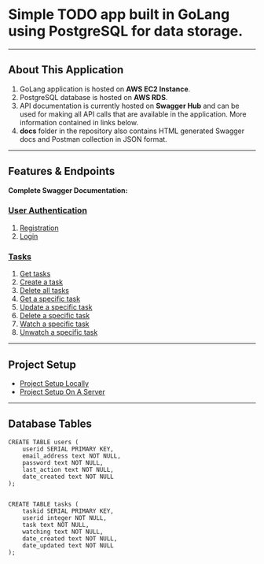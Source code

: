 # Simple TODO app built in GoLang using PostgreSQL for data storage.
***

## About This Application
1. GoLang application is hosted on **AWS EC2 Instance**.
2. PostgreSQL database is hosted on **AWS RDS**.
3. API documentation is currently hosted on **Swagger Hub** and can be used for making all API calls that are available in the application. More information contained in links below. 
4. **docs** folder in the repository also contains HTML generated Swagger docs and Postman collection in JSON format.

***

## Features & Endpoints
**Complete Swagger Documentation:**


### [User Authentication](https://github.com/karolispx/golang-rh-todo/wiki/3.-User-Authentication)
1. [Registration](https://github.com/karolispx/golang-rh-todo/wiki/3.-User-Authentication#1-registration)
2. [Login](https://github.com/karolispx/golang-rh-todo/wiki/3.-User-Authentication#2-login)
### [Tasks](https://github.com/karolispx/golang-rh-todo/wiki/4.-Tasks)
1. [Get tasks](https://github.com/karolispx/golang-rh-todo/wiki/4.-Tasks#1-get-tasks)
2. [Create a task](https://github.com/karolispx/golang-rh-todo/wiki/4.-Tasks#2-create-a-task)
3. [Delete all tasks](https://github.com/karolispx/golang-rh-todo/wiki/4.-Tasks#3-delete-all-tasks)
4. [Get a specific task](https://github.com/karolispx/golang-rh-todo/wiki/4.-Tasks#4-get-a-specific-task)
5. [Update a specific task](https://github.com/karolispx/golang-rh-todo/wiki/4.-Tasks#5-update-a-specific-task)
6. [Delete a specific task](https://github.com/karolispx/golang-rh-todo/wiki/4.-Tasks#6-delete-a-specific-task)
7. [Watch a specific task](https://github.com/karolispx/golang-rh-todo/wiki/4.-Tasks#7-watch-a-specific-task)
8. [Unwatch a specific task](https://github.com/karolispx/golang-rh-todo/wiki/4.-Tasks#8-unwatch-a-specific-task)

***

## Project Setup
* [Project Setup Locally](https://github.com/karolispx/golang-rh-todo/wiki/1.-Project-Setup-Locally)
* [Project Setup On A Server](https://github.com/karolispx/golang-rh-todo/wiki/2.-Project-Setup-On-A-Server)

***

## Database Tables
```
CREATE TABLE users (
    userid SERIAL PRIMARY KEY,
    email_address text NOT NULL,
    password text NOT NULL,
    last_action text NOT NULL,
    date_created text NOT NULL
);


CREATE TABLE tasks (
    taskid SERIAL PRIMARY KEY,
    userid integer NOT NULL,    
    task text NOT NULL,
    watching text NOT NULL,
    date_created text NOT NULL,
    date_updated text NOT NULL
);
```
